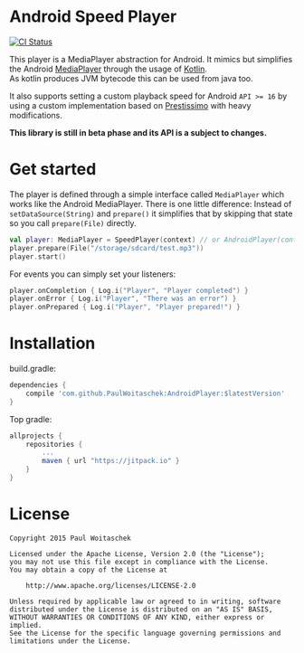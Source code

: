 # Android Speed Player
[![CI Status](https://circleci.com/gh/PaulWoitaschek/AndroidPlayer.svg?&style=shield&circle-token=1454603ba135969d542753f427043ee815f626f9)](https://circleci.com/gh/PaulWoitaschek/AndroidPlayer)

This player is a MediaPlayer abstraction for Android. It mimics but simplifies the Android [MediaPlayer](https://developer.android.com/reference/android/media/MediaPlayer.html) through the usage of [Kotlin](https://kotlinlang.org/).  
As kotlin produces JVM bytecode this can be used from java too.

It also supports setting a custom playback speed for Android `API >= 16` by using a custom implementation based on [Prestissimo](https://github.com/TheRealFalcon/Prestissimo) with heavy modifications.

**This library is still in beta phase and its API is a subject to changes.**

# Get started
The player is defined through a simple interface called `MediaPlayer` which works like the Android MediaPlayer. There is one little difference: Instead of `setDataSource(String)` and `prepare()` it simplifies that by skipping that state so you call `prepare(File)` directly.
```kotlin
val player: MediaPlayer = SpeedPlayer(context) // or AndroidPlayer(context) if < API 16 or >= 23
player.prepare(File("/storage/sdcard/test.mp3"))
player.start()
```
For events you can simply set your listeners:
```kotlin
player.onCompletion { Log.i("Player", "Player completed") }
player.onError { Log.i("Player", "There was an error") }
player.onPrepared { Log.i("Player", "Player prepared!") }
```

# Installation
build.gradle:
```groovy
dependencies {
    compile 'com.github.PaulWoitaschek:AndroidPlayer:$latestVersion'
}
```
Top gradle:
```groovy
allprojects {
    repositories {
        ...
        maven { url "https://jitpack.io" }
    }
}
```



# License
```
Copyright 2015 Paul Woitaschek

Licensed under the Apache License, Version 2.0 (the "License");
you may not use this file except in compliance with the License.
You may obtain a copy of the License at

    http://www.apache.org/licenses/LICENSE-2.0

Unless required by applicable law or agreed to in writing, software
distributed under the License is distributed on an "AS IS" BASIS,
WITHOUT WARRANTIES OR CONDITIONS OF ANY KIND, either express or implied.
See the License for the specific language governing permissions and
limitations under the License.
```
